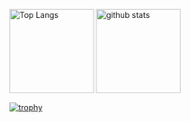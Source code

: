 <p align="left"> 
  <img alt="Top Langs" height="150px" src="https://github-readme-stats.vercel.app/api/top-langs/?username=kojake&layout=compact&count_private=true&show_icons=true&theme=onedark" />
  <img alt="github stats" height="150px" src="https://github-readme-stats.vercel.app/api?username=kojake&count_private=true&show_icons=true&show_icons=true&theme=onedark" />
</p>

[![trophy](https://github-profile-trophy.vercel.app/?username=kojake&theme=onedark&column=7
)](https://github.com/ryo-ma/github-profile-trophy)

